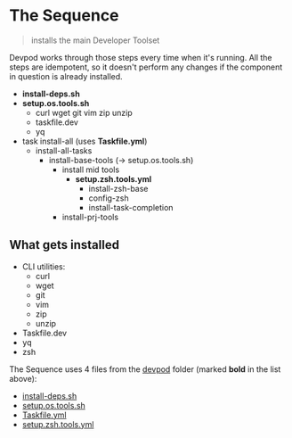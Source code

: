 # The Sequence

> installs the main Developer Toolset

Devpod works through those steps every time when it's running.
All the steps are idempotent, so it doesn't perform any changes if the component in question is already installed.

- **install-deps.sh**
- **setup.os.tools.sh**
  - curl wget git vim zip unzip
  - taskfile.dev
  - yq
- task install-all (uses **Taskfile.yml**)
  - install-all-tasks
    - install-base-tools (-> setup.os.tools.sh)
      - install mid tools
        - **setup.zsh.tools.yml**
          - install-zsh-base
          - config-zsh
          - install-task-completion
      - install-prj-tools

## What gets installed

- CLI utilities:
  - curl
  - wget
  - git
  - vim
  - zip
  - unzip
- Taskfile.dev
- yq
- zsh

The Sequence uses 4 files from the [devpod](../devpod) folder (marked **bold** in the list above):

- [install-deps.sh](../devpod/install-deps.sh)
- [setup.os.tools.sh](../devpod/setup.os.tools.sh)
- [Taskfile.yml](../devpod/Taskfile.yml)
- [setup.zsh.tools.yml](../devpod/setup.zsh.tools.yml)
